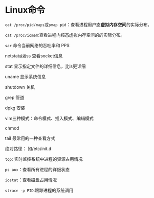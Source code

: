 # Linux命令

`cat /proc/pid/maps`或`pmap pid`：查看进程用户态**虚拟内存空间**的实际分布。

`cat /proc/iomem`:查看进程内核态虚拟内存空间的的实际分布。

`sar` 命令当前网络的吞吐率和 PPS

netstat` 或者 `ss 查看socket信息

stat              显示指定文件的详细信息，比ls更详细

uname           显示系统信息

shutdown 	关机

grep	管道

dpkg  	安装

vim三种模式：命令模式、插入模式、编辑模式

chmod

tail	最常用的一种查看方式

绝对路径： 如/etc/init.d

`top`: 实时监控系统中进程的资源占用情况

`ps aux`：查看所有进程的详细状态

`iostat`：查看磁盘占用情况

`strace -p PID`:跟踪进程的系统调用
